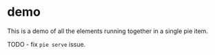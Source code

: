 # demo

This is a demo of all the elements running together in a single pie item.

TODO - fix `pie serve` issue.
